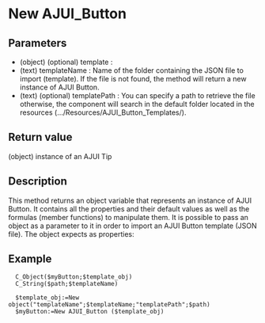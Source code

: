 ﻿<!--New AJUI_Button ( {template_obj} ) -> AJUI Tip instance -->

# New AJUI_Button

## Parameters

 *  (object) (optional) template :
   * (text) templateName :  Name of the folder containing the JSON file to import (template). If the file is not found, the method will return a new instance of AJUI Button.
   * (text) (optional) templatePath : You can specify a path to retrieve the file otherwise, the component will search in the default folder located in the resources (.../Resources/AJUI_Button_Templates/).

## Return value

(object) instance of an AJUI Tip 

## Description

This method returns an object variable that represents an instance of AJUI Button. It contains all the properties and their default values as well as the formulas (member functions) to manipulate them. It is possible to pass an object as a parameter to it in order to import an AJUI Button template (JSON file). The object expects as properties:

## Example

```
  C_Object($myButton;$template_obj)
  C_String($path;$templateName)

  $template_obj:=New object("templateName";$templateName;"templatePath";$path)
  $myButton:=New AJUI_Button ($template_obj)
```
